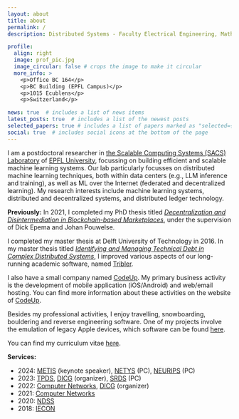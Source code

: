 ```yaml
---
layout: about
title: about
permalink: /
description: Distributed Systems - Faculty Electrical Engineering, Mathematics and Computer Science - Delft University of Technology

profile:
  align: right
  image: prof_pic.jpg
  image_circular: false # crops the image to make it circular
  more_info: >
    <p>Office BC 164</p>
    <p>BC Building (EPFL Campus)</p>
    <p>1015 Ecublens</p>
    <p>Switzerland</p>

news: true  # includes a list of news items
latest_posts: true  # includes a list of the newest posts
selected_papers: true # includes a list of papers marked as "selected={true}"
social: true  # includes social icons at the bottom of the page
---
```


I am a postdoctoral researcher in [the Scalable Computing Systems (SACS) Laboratory](https://www.epfl.ch/labs/sacs/) of [EPFL University](https://epfl.ch), focussing on building efficient and scalable machine learning systems.
Our lab particularly focusses on distributed machine learning techniques, both within data centers (e.g., LLM inference and training), as well as ML over the Internet (federated and decentralized learning).
My research interests include machine learning systems, distributed and decentralized systems, and distributed ledger technology.

**Previously:**
In 2021, I completed my PhD thesis titled [_Decentralization and Disintermediation in Blockchain-based Marketplaces_](https://repository.tudelft.nl/islandora/object/uuid:a4f750b6-5ac5-4709-80c5-71eb71ac7b35), under the supervision of Dick Epema and Johan Pouwelse.

I completed my master thesis at Delft University of Technology in 2016. In my master thesis titled [_Identifying and Managing Technical Debt in Complex Distributed Systems_](https://repository.tudelft.nl/islandora/object/uuid:e5a817a4-ce0a-4dd3-afd4-d70660b63d16), I improved various aspects of our long-running academic software, named [Tribler](https://tribler.org).

I also have a small company named [CodeUp](https://code-up.nl). My primary business activity is the development of mobile application (iOS/Android) and web/email hosting. You can find more information about these activities on the website of [CodeUp](https://code-up.nl).

Besides my professional activities, I enjoy travelling, snowboarding, bouldering and reverse engineering software. One of my projects involve the emulation of legacy Apple devices, which software can be found [here](https://github.com/devos50/qemu-ios).

You can find my curriculum vitae [here](assets/pdf/resume.pdf).

**Services:**

- 2024: [METIS](http://netys.net/2217-2/) (keynote speaker), [NETYS](http://netys.net/committees/) (PC), [NEURIPS](https://neurips.cc/Conferences/2024) (PC)
- 2023: [TPDS](https://www.computer.org/csdl/journal/td), [DICG](https://dicg-workshop.github.io/2022/) (organizer), [SRDS](https://srds-conference.org/committee/program.html) (PC)
- 2022: [Computer Networks](https://www.sciencedirect.com/journal/computer-networks), [DICG](https://dicg-workshop.github.io/2022/) (organizer)
- 2021: [Computer Networks](https://www.sciencedirect.com/journal/computer-networks)
- 2020: [NDSS](https://www.ndss-symposium.org/ndss2020/)
- 2018: [IECON](http://iecon2018.ieee-ies.org/index.html)

